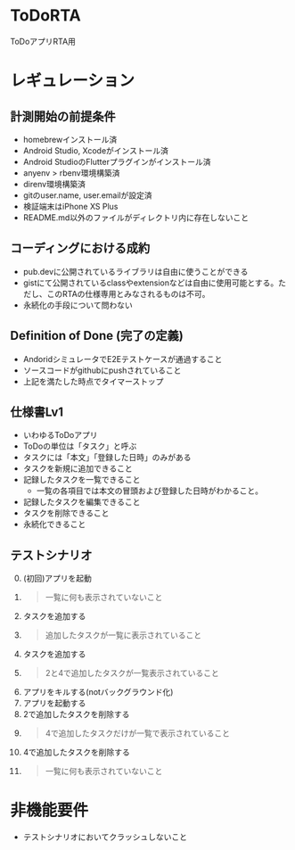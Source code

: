 # ToDoRTA
ToDoアプリRTA用

# レギュレーション

## 計測開始の前提条件
* homebrewインストール済
* Android Studio, Xcodeがインストール済
* Android StudioのFlutterプラグインがインストール済
* anyenv > rbenv環境構築済
* direnv環境構築済
* gitのuser.name, user.emailが設定済
* 検証端末はiPhone XS Plus
* README.md以外のファイルがディレクトリ内に存在しないこと

## コーディングにおける成約
* pub.devに公開されているライブラリは自由に使うことができる
* gistにて公開されているclassやextensionなどは自由に使用可能とする。ただし、このRTAの仕様専用とみなされるものは不可。
* 永続化の手段について問わない

## Definition of Done (完了の定義)
* AndoridシミュレータでE2Eテストケースが通過すること
* ソースコードがgithubにpushされていること
* 上記を満たした時点でタイマーストップ

## 仕様書Lv1
* いわゆるToDoアプリ
* ToDoの単位は「タスク」と呼ぶ
* タスクには「本文」「登録した日時」のみがある
* タスクを新規に追加できること
* 記録したタスクを一覧できること
  * 一覧の各項目では本文の冒頭および登録した日時がわかること。
* 記録したタスクを編集できること
* タスクを削除できること
* 永続化できること

## テストシナリオ
0. (初回)アプリを起動
1. > 一覧に何も表示されていないこと
2. タスクを追加する
3. > 追加したタスクが一覧に表示されていること
4. タスクを追加する
5. > 2と4で追加したタスクが一覧表示されていること
6. アプリをキルする(notバックグラウンド化)
7. アプリを起動する
1. 2で追加したタスクを削除する
1. > 4で追加したタスクだけが一覧で表示されていること
1. 4で追加したタスクを削除する
1. > 一覧に何も表示されていないこと

# 非機能要件
* テストシナリオにおいてクラッシュしないこと
